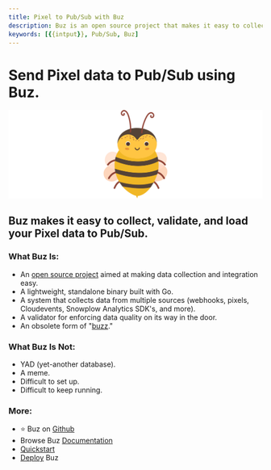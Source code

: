 ```yaml
---
title: Pixel to Pub/Sub with Buz
description: Buz is an open source project that makes it easy to collect, validate, and load Pixel data to Pub/Sub.
keywords: [{{intput}}, Pub/Sub, Buz]
---
```


# Send Pixel data to Pub/Sub using Buz.

![buzz](../../../static/img/buzz.png)


## Buz makes it easy to collect, validate, and load your Pixel data to Pub/Sub.


### What Buz Is:

- An [open source project](https://github.com/silverton-io/buz) aimed at making data collection and integration easy.
- A lightweight, standalone binary built with Go.
- A system that collects data from multiple sources (webhooks, pixels, Cloudevents, Snowplow Analytics SDK's, and more).
- A validator for enforcing data quality on its way in the door.
- An obsolete form of "[buzz](https://www.merriam-webster.com/dictionary/buzz)."


### What Buz Is Not:

- YAD (yet-another database).
- A meme.
- Difficult to set up.
- Difficult to keep running.


### More:
- ⭐ Buz on [Github](https://github.com/silverton-io/buz)
- Browse Buz [Documentation](/)
- [Quickstart](/examples/quickstart)
- [Deploy](category/deploying-buz) Buz
